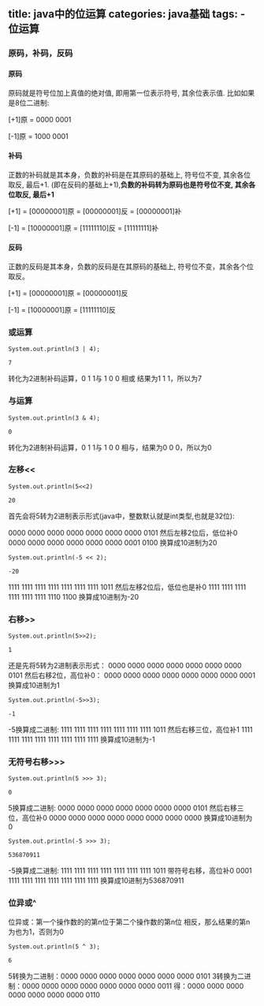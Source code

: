title: java中的位运算
categories: java基础
tags: 
	- 位运算
---

### 原码，补码，反码

#### 原码

原码就是符号位加上真值的绝对值, 即用第一位表示符号, 其余位表示值. 比如如果是8位二进制:

[+1]原 = 0000 0001

[-1]原 = 1000 0001

#### 补码

正数的补码就是其本身，负数的补码是在其原码的基础上, 符号位不变, 其余各位取反, 最后+1. (即在反码的基础上+1),**负数的补码转为原码也是符号位不变, 其余各位取反, 最后+1**

[+1] = [00000001]原 = [00000001]反 = [00000001]补

[-1] = [10000001]原 = [11111110]反 = [11111111]补

#### 反码

正数的反码是其本身，负数的反码是在其原码的基础上, 符号位不变，其余各个位取反。

[+1] = [00000001]原 = [00000001]反

[-1] = [10000001]原 = [11111110]反

### 或运算

`System.out.println(3 | 4);`

`7`

转化为2进制补码运算，0 1 1与 1 0 0 相或 结果为1 1 1，所以为7

### 与运算

`System.out.println(3 & 4);`

`0`

转化为2进制补码运算，0 1 1与 1 0 0 相与，结果为0 0 0，所以为0

### 左移<<

`System.out.println(5<<2)`

`20`

首先会将5转为2进制表示形式(java中，整数默认就是int类型,也就是32位):

0000 0000 0000 0000 0000 0000 0000 0101           然后左移2位后，低位补0
0000 0000 0000 0000 0000 0000 0001 0100           换算成10进制为20

`System.out.println(-5 << 2);`

`-20`

1111 1111 1111 1111 1111 1111 1111 1011           然后左移2位后，低位也是补0
1111 1111 1111 1111 1111 1111 1110 1100           换算成10进制为-20
    
### 右移>>

`System.out.println(5>>2);`

`1`

还是先将5转为2进制表示形式：
0000 0000 0000 0000 0000 0000 0000 0101           然后右移2位，高位补0：
0000 0000 0000 0000 0000 0000 0000 0001			  换算成10进制为1

`System.out.println(-5>>3);`

`-1`

-5换算成二进制:
1111 1111 1111 1111 1111 1111 1111 1011          然后右移三位，高位补1
1111 1111 1111 1111 1111 1111 1111 1111          换算成10进制为-1

### 无符号右移>>>

`System.out.println(5 >>> 3);`

`0`

5换算成二进制:
0000 0000 0000 0000 0000 0000 0000 0101          然后右移三位，高位补0
0000 0000 0000 0000 0000 0000 0000 0000          换算成10进制为0

`System.out.println(-5 >>> 3);`

`536870911`

-5换算成二进制:
1111 1111 1111 1111 1111 1111 1111 1011         带符号右移，高位补0
0001 1111 1111 1111 1111 1111 1111 1111         换算成10进制为536870911

### 位异或^

位异或：第一个操作数的的第n位于第二个操作数的第n位 相反，那么结果的第n为也为1，否则为0

`System.out.println(5 ^ 3);`

`6`

5转换为二进制：0000 0000 0000 0000 0000 0000 0000 0101
3转换为二进制：0000 0000 0000 0000 0000 0000 0000 0011
得：0000 0000 0000 0000 0000 0000 0000 0110